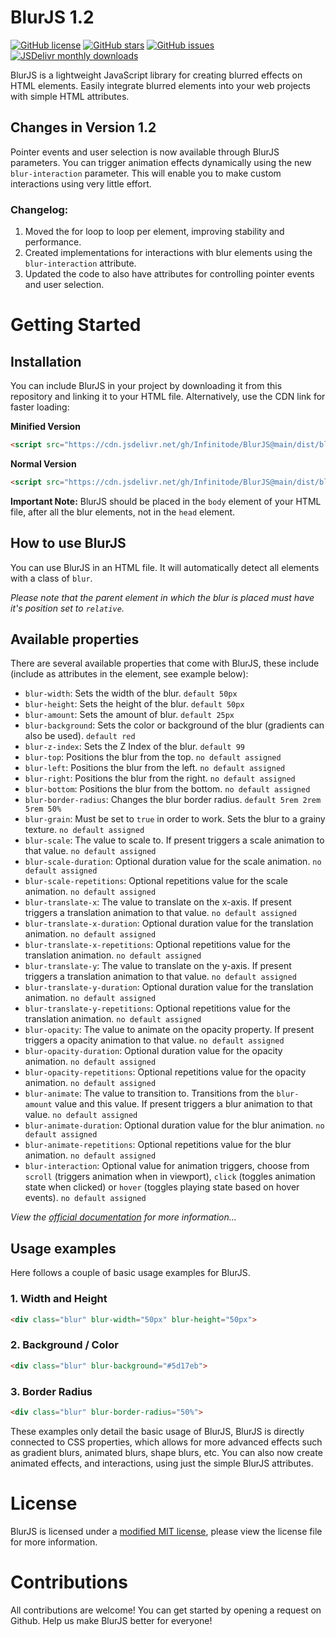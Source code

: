 # BlurJS 1.2

[![GitHub license](https://img.shields.io/badge/license-compliance-green.svg)](https://github.com/infinitode/blurjs/blob/main/LICENSE)
[![GitHub stars](https://img.shields.io/github/stars/infinitode/blurjs.svg)](https://github.com/infinitode/blurjs/stargazers)
[![GitHub issues](https://img.shields.io/github/issues/infinitode/blurjs.svg)](https://github.com/infinitode/blurjs/issues)
[![JSDelivr monthly downloads](https://data.jsdelivr.com/v1/package/gh/Infinitode/BlurJS/badge?style=rounded)](https://www.jsdelivr.com/package/gh/Infinitode/BlurJS)

BlurJS is a lightweight JavaScript library for creating blurred effects on HTML elements. Easily integrate blurred elements into your web projects with simple HTML attributes.

## Changes in Version 1.2

Pointer events and user selection is now available through BlurJS parameters. You can trigger animation effects dynamically using the new `blur-interaction` parameter. This will enable you to make custom interactions using very little effort.

### Changelog:
1. Moved the for loop to loop per element, improving stability and performance.
2. Created implementations for interactions with blur elements using the `blur-interaction` attribute.
3. Updated the code to also have attributes for controlling pointer events and user selection.

# Getting Started

## Installation

You can include BlurJS in your project by downloading it from this repository and linking it to your HTML file. Alternatively, use the CDN link for faster loading:

**Minified Version**
```html
<script src="https://cdn.jsdelivr.net/gh/Infinitode/BlurJS@main/dist/blur.min.js"></script>
```

**Normal Version**
```html
<script src="https://cdn.jsdelivr.net/gh/Infinitode/BlurJS@main/dist/blur.js"></script>
```

**Important Note:** BlurJS should be placed in the `body` element of your HTML file, after all the blur elements, not in the `head` element.

## How to use BlurJS

You can use BlurJS in an HTML file. It will automatically detect all elements with a class of `blur`.

*Please note that the parent element in which the blur is placed must have it's position set to `relative`.*

## Available properties

There are several available properties that come with BlurJS, these include (include as attributes in the element, see example below):

- `blur-width`: Sets the width of the blur. `default 50px`
- `blur-height`: Sets the height of the blur. `default 50px`
- `blur-amount`: Sets the amount of blur. `default 25px`
- `blur-background`: Sets the color or background of the blur (gradients can also be used). `default red`
- `blur-z-index`: Sets the Z Index of the blur. `default 99`
- `blur-top`: Positions the blur from the top. `no default assigned`
- `blur-left`: Positions the blur from the left. `no default assigned`
- `blur-right`: Positions the blur from the right. `no default assigned`
- `blur-bottom`: Positions the blur from the bottom. `no default assigned`
- `blur-border-radius`: Changes the blur border radius. `default 5rem 2rem 5rem 50%`
- `blur-grain`: Must be set to `true` in order to work. Sets the blur to a grainy texture. `no default assigned`
- `blur-scale`: The value to scale to. If present triggers a scale animation to that value. `no default assigned`
- `blur-scale-duration`: Optional duration value for the scale animation. `no default assigned`
- `blur-scale-repetitions`: Optional repetitions value for the scale animation. `no default assigned`
- `blur-translate-x`: The value to translate on the x-axis. If present triggers a translation animation to that value. `no default assigned`
- `blur-translate-x-duration`: Optional duration value for the translation animation. `no default assigned`
- `blur-translate-x-repetitions`: Optional repetitions value for the translation animation. `no default assigned`
- `blur-translate-y`: The value to translate on the y-axis. If present triggers a translation animation to that value. `no default assigned`
- `blur-translate-y-duration`: Optional duration value for the translation animation. `no default assigned`
- `blur-translate-y-repetitions`: Optional repetitions value for the translation animation. `no default assigned`
- `blur-opacity`: The value to animate on the opacity property. If present triggers a opacity animation to that value. `no default assigned`
- `blur-opacity-duration`: Optional duration value for the opacity animation. `no default assigned`
- `blur-opacity-repetitions`: Optional repetitions value for the opacity animation. `no default assigned`
- `blur-animate`: The value to transition to. Transitions from the `blur-amount` value and this value. If present triggers a blur animation to that value. `no default assigned`
- `blur-animate-duration`: Optional duration value for the blur animation. `no default assigned`
- `blur-animate-repetitions`: Optional repetitions value for the blur animation. `no default assigned`
- `blur-interaction`: Optional value for animation triggers, choose from `scroll` (triggers animation when in viewport), `click` (toggles animation state when clicked) or `hover` (toggles playing state based on hover events). `no default assigned`

*View the [official documentation](https://infinitode-docs.gitbook.io/documentation/package-documentation/blurjs-package-documentation) for more information...*

## Usage examples

Here follows a couple of basic usage examples for BlurJS.

### 1. Width and Height
```HTML
<div class="blur" blur-width="50px" blur-height="50px">
```

### 2. Background / Color
```HTML
<div class="blur" blur-background="#5d17eb">
```

### 3. Border Radius
```HTML
<div class="blur" blur-border-radius="50%">
```

These examples only detail the basic usage of BlurJS, BlurJS is directly connected to CSS properties, which allows for more advanced effects such as gradient blurs, animated blurs, shape blurs, etc. You can also now create animated effects, and interactions, using just the simple BlurJS attributes.

# License

BlurJS is licensed under a [modified MIT license](https://github.com/infinitode/blurjs/blob/main/LICENSE), please view the license file for more information.

# Contributions

All contributions are welcome! You can get started by opening a request on Github. Help us make BlurJS better for everyone!
